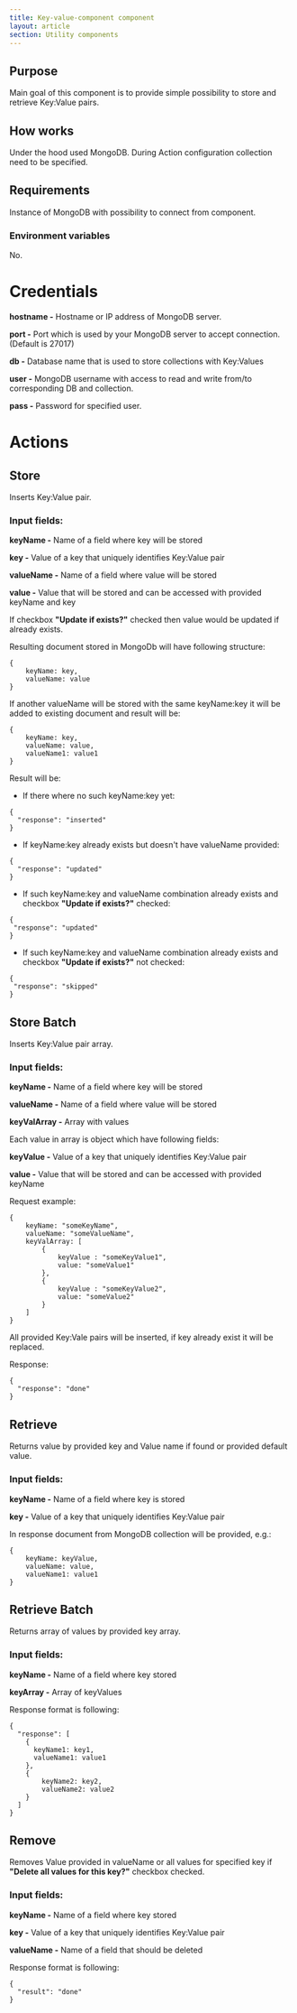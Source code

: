 ```yaml
---
title: Key-value-component component
layout: article
section: Utility components
---
```


## Purpose
Main goal of this component is to provide simple possibility to store and retrieve Key:Value pairs.
## How works
Under the hood used MongoDB.
During Action configuration collection need to be specified.
## Requirements
Instance of MongoDB with possibility to connect from component.
### Environment variables
No.
# Credentials
**hostname -**
Hostname or IP address of MongoDB server.

**port -**
Port which is used by your MongoDB server to accept connection. (Default is 27017)

**db -**
Database name that is used to store collections with Key:Values

**user -**
MongoDB username with access to read and write from/to corresponding DB and collection.

**pass -**
Password for specified user.
# Actions
## Store
Inserts Key:Value pair.

### Input fields:

**keyName -** Name of a field where key will be stored

**key -** Value of a key that uniquely identifies Key:Value pair

**valueName -** Name of a field where value will be stored

**value -** Value that will be stored and can be accessed with provided keyName and key

If checkbox **"Update if exists?"** checked then value would be updated if already exists.

Resulting document stored in MongoDb will have following structure:

```
{
    keyName: key,
    valueName: value
}
```

If another valueName will be stored with the same keyName:key it will be added to existing document and result will be:

```
{
    keyName: key,
    valueName: value,
    valueName1: value1
}
```

Result will be:

* If there where no such keyName:key yet:
```
{
  "response": "inserted"
}
```
* If keyName:key already exists but doesn't have valueName provided:
```
{
  "response": "updated"
}
```
 * If such keyName:key and valueName combination already exists and checkbox **"Update if exists?"** checked:
 ```
{
  "response": "updated"
}
```
* If such keyName:key and valueName combination already exists and checkbox **"Update if exists?"** not checked:
 ```
{
  "response": "skipped"
}
```

## Store Batch
Inserts Key:Value pair array.

### Input fields:

**keyName -** Name of a field where key will be stored

**valueName -** Name of a field where value will be stored

**keyValArray -** Array with values

Each value in array is object which have following fields:

**keyValue -** Value of a key that uniquely identifies Key:Value pair

**value -** Value that will be stored and can be accessed with provided keyName

Request example:

```
{
    keyName: "someKeyName",
    valueName: "someValueName",
    keyValArray: [
        {
            keyValue : "someKeyValue1",
            value: "someValue1"
        },
        {
            keyValue : "someKeyValue2",
            value: "someValue2"
        }
    ]
}
```

All provided Key:Vale pairs will be inserted, if key already exist it will be replaced.

Response:

```
{
  "response": "done"
}
```

## Retrieve
Returns value by provided key and Value name if found or provided default value.

### Input fields:

**keyName -** Name of a field where key is stored

**key -** Value of a key that uniquely identifies Key:Value pair

In response document from MongoDB collection will be provided, e.g.:

```
{
    keyName: keyValue,
    valueName: value,
    valueName1: value1
}
```

## Retrieve Batch
Returns  array of values by provided key array.

### Input fields:

**keyName -** Name of a field where key stored

**keyArray -** Array of keyValues

Response format is following:

```
{
  "response": [
    {
      keyName1: key1,
      valueName1: value1
    },
    {
        keyName2: key2,
        valueName2: value2
    }
  ]
}
```

## Remove
Removes Value provided in valueName or all values for specified key if **"Delete all values for this key?"** checkbox checked.



### Input fields:

**keyName -** Name of a field where key stored

**key -** Value of a key that uniquely identifies
Key:Value pair

**valueName -** Name of a field that should be deleted

Response format is following:
```
{
  "result": "done"
}
```
